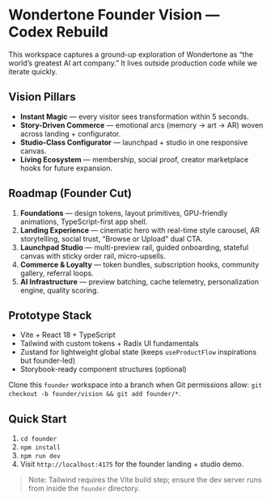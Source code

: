 # Wondertone Founder Vision — Codex Rebuild

This workspace captures a ground-up exploration of Wondertone as “the world’s greatest AI art company.” It lives outside production code while we iterate quickly.

## Vision Pillars
- **Instant Magic** — every visitor sees transformation within 5 seconds.
- **Story-Driven Commerce** — emotional arcs (memory → art → AR) woven across landing + configurator.
- **Studio-Class Configurator** — launchpad + studio in one responsive canvas.
- **Living Ecosystem** — membership, social proof, creator marketplace hooks for future expansion.

## Roadmap (Founder Cut)
1. **Foundations** — design tokens, layout primitives, GPU-friendly animations, TypeScript-first app shell.
2. **Landing Experience** — cinematic hero with real-time style carousel, AR storytelling, social trust, “Browse or Upload” dual CTA.
3. **Launchpad Studio** — multi-preview rail, guided onboarding, stateful canvas with sticky order rail, micro-upsells.
4. **Commerce & Loyalty** — token bundles, subscription hooks, community gallery, referral loops.
5. **AI Infrastructure** — preview batching, cache telemetry, personalization engine, quality scoring.

## Prototype Stack
- Vite + React 18 + TypeScript
- Tailwind with custom tokens + Radix UI fundamentals
- Zustand for lightweight global state (keeps `useProductFlow` inspirations but founder-led)
- Storybook-ready component structures (optional)

Clone this `founder` workspace into a branch when Git permissions allow: `git checkout -b founder/vision && git add founder/*`.

## Quick Start
1. `cd founder`
2. `npm install`
3. `npm run dev`
4. Visit `http://localhost:4175` for the founder landing + studio demo.

> Note: Tailwind requires the Vite build step; ensure the dev server runs from inside the `founder` directory.
